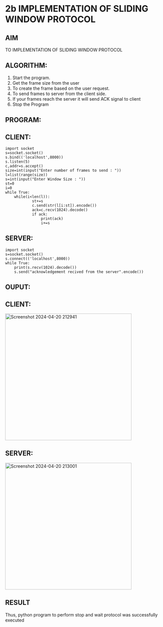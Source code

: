 # 2b IMPLEMENTATION OF SLIDING WINDOW PROTOCOL
## AIM
TO IMPLEMENTATION OF SLIDING WINDOW PROTOCOL
## ALGORITHM:
1. Start the program.
2. Get the frame size from the user
3. To create the frame based on the user request.
4. To send frames to server from the client side.
5. If your frames reach the server it will send ACK signal to client
6. Stop the Program
## PROGRAM:
## CLIENT:
```
import socket 
s=socket.socket() 
s.bind(('localhost',8000)) 
s.listen(5) 
c,addr=s.accept() 
size=int(input("Enter number of frames to send : ")) 
l=list(range(size)) 
s=int(input("Enter Window Size : ")) 
st=0 
i=0 
while True: 
    while(i<len(l)): 
            st+=s 
            c.send(str(l[i:st]).encode()) 
            ack=c.recv(1024).decode() 
            if ack: 
                print(ack) 
                i+=s
```
## SERVER:
```
import socket 
s=socket.socket() 
s.connect(('localhost',8000)) 
while True:    
    print(s.recv(1024).decode()) 
    s.send("acknowledgement recived from the server".encode())
```
## OUPUT:
## CLIENT:
<img width="405" alt="Screenshot 2024-04-20 212941" src="https://github.com/Keerthana-VJ/2b_SLIDING_WINDOW_PROTOCOL/assets/149347704/2d37f8ce-0e03-4531-aa81-26d1a987874e">

## SERVER:
<img width="405" alt="Screenshot 2024-04-20 213001" src="https://github.com/Keerthana-VJ/2b_SLIDING_WINDOW_PROTOCOL/assets/149347704/058f8b51-9574-4d1a-91dc-d3c200f3c365">

## RESULT
Thus, python program to perform stop and wait protocol was successfully executed
